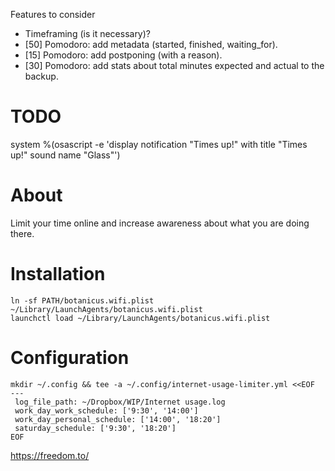 Features to consider
- Timeframing (is it necessary)?
- [50] Pomodoro: add metadata (started, finished, waiting_for).
- [15] Pomodoro: add postponing (with a reason).
- [30] Pomodoro: add stats about total minutes expected and actual to the backup.

# TODO
 system %(osascript -e 'display notification "Times up!" with title "Times up!" sound name "Glass"')

# About

Limit your time online and increase awareness about what you are doing there.

# Installation

```
ln -sf PATH/botanicus.wifi.plist ~/Library/LaunchAgents/botanicus.wifi.plist
launchctl load ~/Library/LaunchAgents/botanicus.wifi.plist
```

# Configuration

```
mkdir ~/.config && tee -a ~/.config/internet-usage-limiter.yml <<EOF
---
 log_file_path: ~/Dropbox/WIP/Internet usage.log
 work_day_work_schedule: ['9:30', '14:00']
 work_day_personal_schedule: ['14:00', '18:20']
 saturday_schedule: ['9:30', '18:20']
EOF
 ```

https://freedom.to/
